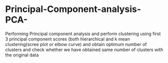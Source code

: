 # Principal-Component-analysis-PCA-
Performing Principal component analysis and perform clustering using first  3 principal component scores (both hierarchical and k mean clustering(scree plot or elbow curve) and obtain  optimum number of clusters and check whether we have obtained same number of clusters with the original data 
